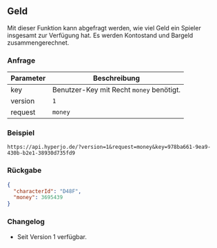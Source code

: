 ## Geld

Mit dieser Funktion kann abgefragt werden, wie viel Geld ein Spieler insgesamt zur Verfügung hat. Es werden Kontostand und Bargeld zusammengerechnet.

### Anfrage

| Parameter | Beschreibung |
| --- | --- |
| key | Benutzer-Key mit Recht `money` benötigt. |
| version | `1` |
| request | `money` |

### Beispiel

`https://api.hyperjo.de/?version=1&request=money&key=978ba661-9ea9-430b-b2e1-38930d735fd9`

### Rückgabe

```json
{
  "characterId": "D48F",
  "money": 3695439
}
```

### Changelog

- Seit Version 1 verfügbar.